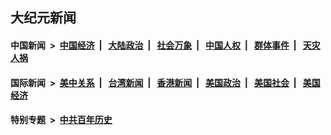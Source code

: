 ## 大纪元新闻

#### 中国新闻 &nbsp;>&nbsp; [中国经济](indexes/ncid283/README.md?03240845) &nbsp;| &nbsp; [大陆政治](indexes/ncid277/README.md?03240845) &nbsp;| &nbsp; [社会万象](indexes/ncid282/README.md?03240845) &nbsp;| &nbsp; [中国人权](indexes/ncid278/README.md?03240845) &nbsp;| &nbsp; [群体事件](indexes/ncid279/README.md?03240845) &nbsp;| &nbsp; [天灾人祸](indexes/ncid280/README.md?03240845)

#### 国际新闻 &nbsp;>&nbsp; [美中关系](indexes/nf1412576/README.md?03240845) &nbsp;| &nbsp; [台湾新闻](indexes/ncid1349361/README.md?03240845) &nbsp;| &nbsp; [香港新闻](indexes/ncid1349362/README.md?03240845) &nbsp;| &nbsp; [美国政治](indexes/ncid1078159/README.md?03240845) &nbsp;| &nbsp; [美国社会](indexes/ncid1078160/README.md?03240845) &nbsp;| &nbsp; [美国经济](indexes/ncid1078158/README.md?03240845)

#### 特别专题 &nbsp;>&nbsp; [中共百年历史](https://github.com/epoch-news/epoch-special/blob/master/README.md?03240845)  
